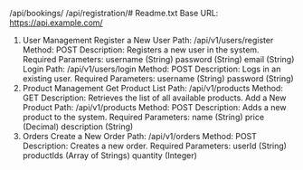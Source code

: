 /api/bookings/
/api/registration/# Readme.txt
Base URL: https://api.example.com/
1. User Management
Register a New User
Path: /api/v1/users/register
Method: POST
Description: Registers a new user in the system.
Required Parameters:
username (String)
password (String)
email (String)
Login
Path: /api/v1/users/login
Method: POST
Description: Logs in an existing user.
Required Parameters:
username (String)
password (String)
2. Product Management
Get Product List
Path: /api/v1/products
Method: GET
Description: Retrieves the list of all available products.
Add a New Product
Path: /api/v1/products
Method: POST
Description: Adds a new product to the system.
Required Parameters:
name (String)
price (Decimal)
description (String)
3. Orders
Create a New Order
Path: /api/v1/orders
Method: POST
Description: Creates a new order.
Required Parameters:
userId (String)
productIds (Array of Strings)
quantity (Integer)

